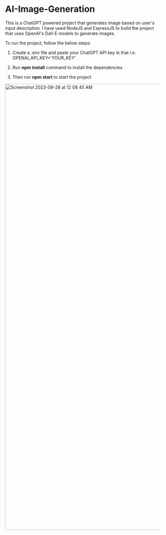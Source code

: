 # AI-Image-Generation

This is a ChatGPT powered project that generates image based on user's input description.
I have used NodeJS and ExpressJS to build the project that uses OpenAI's Dall-E models to generate images.

To run the project, follow the below steps:

1. Create a .env file and paste your ChatGPT API key in that
   i.e. OPENAI_API_KEY='YOUR_KEY'

2. Run **npm install** command to install the dependencies
3. Then run **npm start** to start the project

<img width="1440" alt="Screenshot 2023-08-28 at 12 08 45 AM" src="https://github.com/mitesh24100/AI-Image-Generation/assets/47751717/2d888abf-1f9a-420a-9033-4c9b27c7593f">
